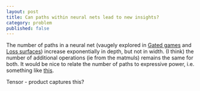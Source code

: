 ```yaml
---
layout: post
title: Can paths within neural nets lead to new insights?
category: problem
published: false
---
```


The number of paths in a neural net (vaugely explored in [Gated games](http://arxiv.org/abs/1604.01952) and [Loss surfaces](https://arxiv.org/abs/1412.0233)) increase exponentially in depth, but not in width. (I think) the number of additional operations (ie from the matmuls) remains the same for both. It would be nice to relate the number of paths to expressive power, i.e. something like [this](http://arxiv.org/abs/1512.03965).

Tensor - product captures this?